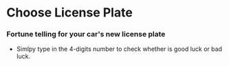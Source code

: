 # Choose License Plate
### Fortune telling for your car's new license plate
  - Simlpy type in the 4-digits number to check whether is good luck or bad luck.
